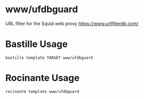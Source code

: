 # www/ufdbguard
URL filter for the Squid web proxy
https://www.urlfilterdb.com/

# Bastille Usage
```shell
bastille template TARGET www/ufdbguard
```

# Rocinante Usage
```shell
rocinante template www/ufdbguard
```
